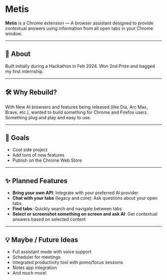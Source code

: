 # Metis

**Metis** is a Chrome extension — A browser assistant designed to provide contextual answers using information from all open tabs in your Chrome window.

---

## 🚀 About

Built initially during a Hackathon in Feb 2024. Won 2nd Prize and bagged my first internship.

---

## 🛠️ Why Rebuild?

With New AI browsers and features being released (like Dia, Arc Max, Brave, etc.), 
wanted to build something for Chrome and Firefox users.
Something plug and play and easy to use.

---

## 🎯 Goals

- Cool side project
- Add tons of new features
- Publish on the Chrome Web Store

---

## ✨ Planned Features

- **Bring your own API**: Integrate with your preferred AI provider
- **Chat with your tabs** (legacy and core): Ask questions about your open tabs
- **Find tabs**: Quickly search and navigate between tabs
- **Select or screenshot something on screen and ask AI**: Get contextual answers based on selected content

---

## 💡 Maybe / Future Ideas

- Full assistant mode with voice support
- Scheduler for meetings
- Integrated productivity tool with pomo/focus sessions
- Notes app integration
- And much more!
